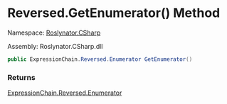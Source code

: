 # Reversed\.GetEnumerator\(\) Method

Namespace: [Roslynator.CSharp](../../../README.md)

Assembly: Roslynator\.CSharp\.dll

```csharp
public ExpressionChain.Reversed.Enumerator GetEnumerator()
```

### Returns

[ExpressionChain.Reversed.Enumerator](../Enumerator/README.md)

